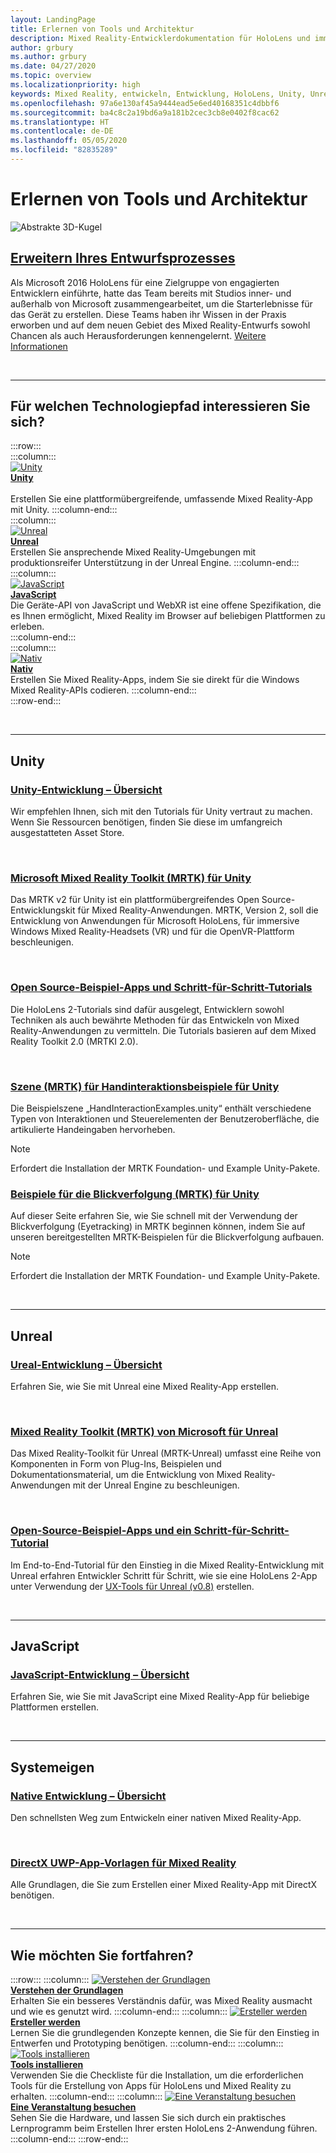 ```yaml
---
layout: LandingPage
title: Erlernen von Tools und Architektur
description: Mixed Reality-Entwicklerdokumentation für HoloLens und immersive Headsets.
author: grbury
ms.author: grbury
ms.date: 04/27/2020
ms.topic: overview
ms.localizationpriority: high
keywords: Mixed Reality, entwickeln, Entwicklung, HoloLens, Unity, Unreal, DirectX
ms.openlocfilehash: 97a6e130af45a9444ead5e6ed40168351c4dbbf6
ms.sourcegitcommit: ba4c8c2a19bd6a9a181b2cec3cb8e0402f8cac62
ms.translationtype: HT
ms.contentlocale: de-DE
ms.lasthandoff: 05/05/2020
ms.locfileid: "82835289"
---
```

# <a name="learn-the-tools-and-architecture"></a>Erlernen von Tools und Architektur

![Abstrakte 3D-Kugel](images/07_Development.png)

## <a name="expand-your-design-process"></a>[Erweitern Ihres Entwurfsprozesses](case-study-expanding-the-design-process-for-mixed-reality.md)

Als Microsoft 2016 HoloLens für eine Zielgruppe von engagierten Entwicklern einführte, hatte das Team bereits mit Studios inner- und außerhalb von Microsoft zusammengearbeitet, um die Starterlebnisse für das Gerät zu erstellen. Diese Teams haben ihr Wissen in der Praxis erworben und auf dem neuen Gebiet des Mixed Reality-Entwurfs sowohl Chancen als auch Herausforderungen kennengelernt. [Weitere Informationen](case-study-expanding-the-design-process-for-mixed-reality.md)


<br>

---


## <a name="what-technology-path-are-you-interested-in"></a>Für welchen Technologiepfad interessieren Sie sich? 


:::row:::   
    :::column:::    
       [![Unity](images/unity_logo.png)](development.md#unity)<br>
        **[Unity](development.md#unity)**<br>   
        Erstellen Sie eine plattformübergreifende, umfassende Mixed Reality-App mit Unity.
    :::column-end:::    
    :::column:::    
        [![Unreal](images/Unreal_logo.png)](development.md#unreal)<br>
        **[Unreal](development.md#unreal)**<br> 
        Erstellen Sie ansprechende Mixed Reality-Umgebungen mit produktionsreifer Unterstützung in der Unreal Engine. 
    :::column-end:::
    :::column:::    
        [![JavaScript](images/web-logo.png)](development.md#javascript)<br>
        **[JavaScript](development.md#javascript)**<br>
        Die Geräte-API von JavaScript und WebXR ist eine offene Spezifikation, die es Ihnen ermöglicht, Mixed Reality im Browser auf beliebigen Plattformen zu erleben.    
    :::column-end:::        
    :::column:::    
        [![Nativ](images/VisualStudio-small_logo.png)](development.md#native)<br>
        **[Nativ](development.md#native)**<br> 
        Erstellen Sie Mixed Reality-Apps, indem Sie sie direkt für die Windows Mixed Reality-APIs codieren. 
    :::column-end:::    
:::row-end:::

<br>

---

## <a name="unity"></a>Unity


### <a name="unity-development-overview"></a>[Unity-Entwicklung – Übersicht](unity-development-overview.md)
Wir empfehlen Ihnen, sich mit den Tutorials für Unity vertraut zu machen. Wenn Sie Ressourcen benötigen, finden Sie diese im umfangreich ausgestatteten Asset Store. 

<br>

### <a name="microsofts-mixed-reality-toolkit-mrtk-for-unity"></a>[Microsoft Mixed Reality Toolkit (MRTK) für Unity](mrtk-getting-started.md)
Das MRTK v2 für Unity ist ein plattformübergreifendes Open Source-Entwicklungskit für Mixed Reality-Anwendungen. MRTK, Version 2, soll die Entwicklung von Anwendungen für Microsoft HoloLens, für immersive Windows Mixed Reality-Headsets (VR) und für die OpenVR-Plattform beschleunigen.

<br>

### <a name="open-source-sample-apps-and-step-by-step-tutorials"></a>[Open Source-Beispiel-Apps und Schritt-für-Schritt-Tutorials](tutorials.md)
Die HoloLens 2-Tutorials sind dafür ausgelegt, Entwicklern sowohl Techniken als auch bewährte Methoden für das Entwickeln von Mixed Reality-Anwendungen zu vermitteln. Die Tutorials basieren auf dem Mixed Reality Toolkit 2.0 (MRTKI 2.0).

<br>

### <a name="hand-interaction-examples-scene-mrtk-for-unity"></a>[Szene (MRTK) für Handinteraktionsbeispiele für Unity](https://microsoft.github.io/MixedRealityToolkit-Unity/Documentation/GettingStartedWithTheMRTK.html#open-and-run-the-handinteractionexamples-scene-in-editor)
Die Beispielszene „HandInteractionExamples.unity“ enthält verschiedene Typen von Interaktionen und Steuerelementen der Benutzeroberfläche, die artikulierte Handeingaben hervorheben.
>[!NOTE]
>Erfordert die Installation der MRTK Foundation- und Example Unity-Pakete.

### <a name="eye-tracking-examples-mrtk-for-unity"></a>[Beispiele für die Blickverfolgung (MRTK) für Unity](https://microsoft.github.io/MixedRealityToolkit-Unity/Documentation/EyeTracking/EyeTracking_ExamplesOverview.html)
Auf dieser Seite erfahren Sie, wie Sie schnell mit der Verwendung der Blickverfolgung (Eyetracking) in MRTK beginnen können, indem Sie auf unseren bereitgestellten MRTK-Beispielen für die Blickverfolgung aufbauen.
>[!NOTE]
>Erfordert die Installation der MRTK Foundation- und Example Unity-Pakete.

<br>

---

## <a name="unreal"></a>Unreal

### <a name="unreal-development-overview"></a>[Ureal-Entwicklung – Übersicht](unreal-development-overview.md)
Erfahren Sie, wie Sie mit Unreal eine Mixed Reality-App erstellen.

<br>

### <a name="microsofts-mixed-reality-toolkit-mrtk-for-unreal"></a>[Mixed Reality Toolkit (MRTK) von Microsoft für Unreal](https://github.com/microsoft/MixedRealityToolkit-Unreal)
Das Mixed Reality-Toolkit für Unreal (MRTK-Unreal) umfasst eine Reihe von Komponenten in Form von Plug-Ins, Beispielen und Dokumentationsmaterial, um die Entwicklung von Mixed Reality-Anwendungen mit der Unreal Engine zu beschleunigen.

<br>

### <a name="open-source-sample-apps-and-a-step-by-step-tutorial"></a>[Open-Source-Beispiel-Apps und ein Schritt-für-Schritt-Tutorial](unreal-uxt-ch1.md)
Im End-to-End-Tutorial für den Einstieg in die Mixed Reality-Entwicklung mit Unreal erfahren Entwickler Schritt für Schritt, wie sie eine HoloLens 2-App unter Verwendung der [UX-Tools für Unreal (v0.8)](https://github.com/microsoft/MixedReality-UXTools-Unreal) erstellen.

<br>

---

## <a name="javascript"></a>JavaScript   

### <a name="javascript-development-overview"></a>[JavaScript-Entwicklung – Übersicht](javascript-development-overview.md)   
Erfahren Sie, wie Sie mit JavaScript eine Mixed Reality-App für beliebige Plattformen erstellen.

<br>

---

## <a name="native"></a>Systemeigen


### <a name="native-development-overview"></a>[Native Entwicklung – Übersicht](directx-development-overview.md)
Den schnellsten Weg zum Entwickeln einer nativen Mixed Reality-App.

<br>

### <a name="directx-uwp-app-templates-for-mixed-reality"></a>[DirectX UWP-App-Vorlagen für Mixed Reality](https://marketplace.visualstudio.com/items?itemName=WindowsMixedRealityteam.WindowsMixedRealityAppTemplatesVSIX)
Alle Grundlagen, die Sie zum Erstellen einer Mixed Reality-App mit DirectX benötigen.

<br>

---


## <a name="what-would-you-like-to-do-next"></a>Wie möchten Sie fortfahren?


:::row:::
    :::column:::
       [![Verstehen der Grundlagen](images/icon-lightbulb.png)](index.md#understand-the-basics)<br>
        **[Verstehen der Grundlagen](index.md#understand-the-basics)**<br>
        Erhalten Sie ein besseres Verständnis dafür, was Mixed Reality ausmacht und wie es genutzt wird.
    :::column-end:::
    :::column:::
        [![Ersteller werden](images/icon-design.jpg)](design.md)<br>
         **[Ersteller werden](design.md)**<br>
        Lernen Sie die grundlegenden Konzepte kennen, die Sie für den Einstieg in Entwerfen und Prototyping benötigen.
    :::column-end:::
    :::column:::
        [![Tools installieren](images/icon-developer.jpg)](install-the-tools.md)<br>
         **[Tools installieren](install-the-tools.md)**<br>
        Verwenden Sie die Checkliste für die Installation, um die erforderlichen Tools für die Erstellung von Apps für HoloLens und Mixed Reality zu erhalten.
    :::column-end:::
    :::column:::
        [![Eine Veranstaltung besuchen](images/icon-calendar.jpg)](sf-academy-events.md)<br>
         **[Eine Veranstaltung besuchen](sf-academy-events.md)**<br>
        Sehen Sie die Hardware, und lassen Sie sich durch ein praktisches Lernprogramm beim Erstellen Ihrer ersten HoloLens 2-Anwendung führen.
    :::column-end:::
:::row-end:::


<br>

<br>
